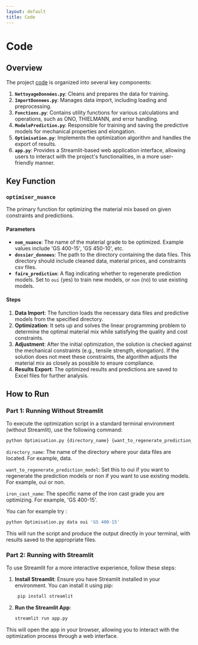```yaml
---
layout: default
title: Code
---
```


# Code

## Overview

The project [code](https://github.com/salma-svg/ICOCL.git) is organized into several key components:

1. **`NettoyageDonnées.py`**: Cleans and prepares the data for training.
2. **`ImportDonnees.py`**: Manages data import, including loading and preprocessing.
3. **`Fonctions.py`**: Contains utility functions for various calculations and operations, such as ONO, THIELMANN, and error handling.
4. **`ModelePrediction.py`**: Responsible for training and saving the predictive models for mechanical properties and elongation.
5. **`Optimisation.py`**: Implements the optimization algorithm and handles the export of results.
6. **`app.py`**: Provides a Streamlit-based web application interface, allowing users to interact with the project's functionalities, in a more user-friendly manner.


## Key Function

### `optimiser_nuance`

The primary function for optimizing the material mix based on given constraints and predictions.

#### Parameters
- **`nom_nuance`**: The name of the material grade to be optimized. Example values include 'GS 400-15', 'GS 450-10', etc.
- **`dossier_donnees`**: The path to the directory containing the data files. This directory should include cleaned data, material prices, and constraints csv files.
- **`faire_prediction`**: A flag indicating whether to regenerate prediction models. Set to `oui` (yes) to train new models, or `non` (no) to use existing models.

#### Steps
1. **Data Import**: The function loads the necessary data files and predictive models from the specified directory.
2. **Optimization**: It sets up and solves the linear programming problem to determine the optimal material mix while satisfying the quality and cost constraints.
3. **Adjustment**: After the initial optimization, the solution is checked against the mechanical constraints (e.g., tensile strength, elongation). If the solution does not meet these constraints, the algorithm adjusts the material mix as closely as possible to ensure compliance.
4. **Results Export**: The optimized results and predictions are saved to Excel files for further analysis.


## How to Run

### Part 1: Running Without Streamlit

To execute the optimization script in a standard terminal environment (without Streamlit), use the following command:

```bash
python Optimisation.py {directory_name} {want_to_regenerate_prediction_model} {iron_cast_name}
```

`directory_name`: The name of the directory where your data files are located. For example, data.

`want_to_regenerate_prediction_model`: Set this to oui if you want to regenerate the prediction models or non if you want to use existing models. For example, oui or non.

`iron_cast_name`: The specific name of the iron cast grade you are optimizing. For example, 'GS 400-15'.

You can for example try :
```bash
python Optimisation.py data oui 'GS 400-15'
```
This will run the script and produce the output directly in your terminal, with results saved to the appropriate files.

### Part 2: Running with Streamlit

To use Streamlit for a more interactive experience, follow these steps:
1. **Install Streamlit**: Ensure you have Streamlit installed in your environment. You can install it using pip:
   ```bash
    pip install streamlit
    ```
2. **Run the Streamlit App**:
   ```bash
   streamlit run app.py
   ```
This will open the app in your browser, allowing you to interact with the optimization process through a web interface.





